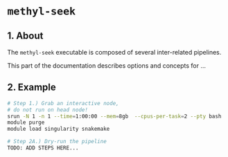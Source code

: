 # <code>methyl-seek</code>

## 1. About 
The `methyl-seek` executable is composed of several inter-related pipelines.

This part of the documentation describes options and concepts for ... 

## 2. Example
```bash 
# Step 1.) Grab an interactive node,
# do not run on head node!
srun -N 1 -n 1 --time=1:00:00 --mem=8gb  --cpus-per-task=2 --pty bash
module purge
module load singularity snakemake

# Step 2A.) Dry-run the pipeline
TODO: ADD STEPS HERE...
```